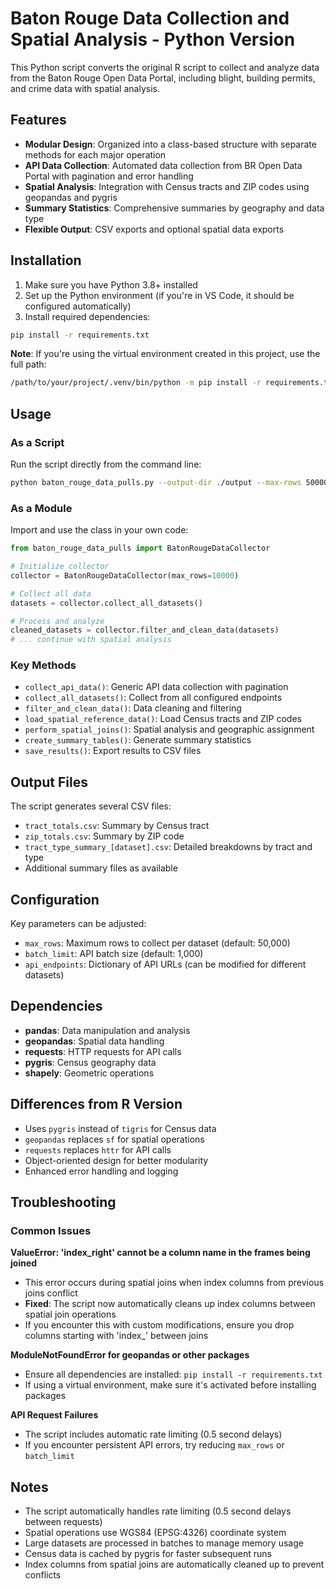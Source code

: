 # Baton Rouge Data Collection and Spatial Analysis - Python Version

This Python script converts the original R script to collect and analyze data from the Baton Rouge Open Data Portal, including blight, building permits, and crime data with spatial analysis.

## Features

- **Modular Design**: Organized into a class-based structure with separate methods for each major operation
- **API Data Collection**: Automated data collection from BR Open Data Portal with pagination and error handling
- **Spatial Analysis**: Integration with Census tracts and ZIP codes using geopandas and pygris
- **Summary Statistics**: Comprehensive summaries by geography and data type
- **Flexible Output**: CSV exports and optional spatial data exports

## Installation

1. Make sure you have Python 3.8+ installed
2. Set up the Python environment (if you're in VS Code, it should be configured automatically)
3. Install required dependencies:

```bash
pip install -r requirements.txt
```

**Note**: If you're using the virtual environment created in this project, use the full path:
```bash
/path/to/your/project/.venv/bin/python -m pip install -r requirements.txt
```

## Usage

### As a Script
Run the script directly from the command line:

```bash
python baton_rouge_data_pulls.py --output-dir ./output --max-rows 50000
```

### As a Module
Import and use the class in your own code:

```python
from baton_rouge_data_pulls import BatonRougeDataCollector

# Initialize collector
collector = BatonRougeDataCollector(max_rows=10000)

# Collect all data
datasets = collector.collect_all_datasets()

# Process and analyze
cleaned_datasets = collector.filter_and_clean_data(datasets)
# ... continue with spatial analysis
```

### Key Methods

- `collect_api_data()`: Generic API data collection with pagination
- `collect_all_datasets()`: Collect from all configured endpoints
- `filter_and_clean_data()`: Data cleaning and filtering
- `load_spatial_reference_data()`: Load Census tracts and ZIP codes
- `perform_spatial_joins()`: Spatial analysis and geographic assignment
- `create_summary_tables()`: Generate summary statistics
- `save_results()`: Export results to CSV files

## Output Files

The script generates several CSV files:

- `tract_totals.csv`: Summary by Census tract
- `zip_totals.csv`: Summary by ZIP code  
- `tract_type_summary_[dataset].csv`: Detailed breakdowns by tract and type
- Additional summary files as available

## Configuration

Key parameters can be adjusted:

- `max_rows`: Maximum rows to collect per dataset (default: 50,000)
- `batch_limit`: API batch size (default: 1,000)
- `api_endpoints`: Dictionary of API URLs (can be modified for different datasets)

## Dependencies

- **pandas**: Data manipulation and analysis
- **geopandas**: Spatial data handling
- **requests**: HTTP requests for API calls
- **pygris**: Census geography data
- **shapely**: Geometric operations

## Differences from R Version

- Uses `pygris` instead of `tigris` for Census data
- `geopandas` replaces `sf` for spatial operations
- `requests` replaces `httr` for API calls
- Object-oriented design for better modularity
- Enhanced error handling and logging

## Troubleshooting

### Common Issues

**ValueError: 'index_right' cannot be a column name in the frames being joined**
- This error occurs during spatial joins when index columns from previous joins conflict
- **Fixed**: The script now automatically cleans up index columns between spatial join operations
- If you encounter this with custom modifications, ensure you drop columns starting with 'index_' between joins

**ModuleNotFoundError for geopandas or other packages**
- Ensure all dependencies are installed: `pip install -r requirements.txt`
- If using a virtual environment, make sure it's activated before installing packages

**API Request Failures**
- The script includes automatic rate limiting (0.5 second delays)
- If you encounter persistent API errors, try reducing `max_rows` or `batch_limit`

## Notes

- The script automatically handles rate limiting (0.5 second delays between requests)
- Spatial operations use WGS84 (EPSG:4326) coordinate system
- Large datasets are processed in batches to manage memory usage
- Census data is cached by pygris for faster subsequent runs
- Index columns from spatial joins are automatically cleaned up to prevent conflicts